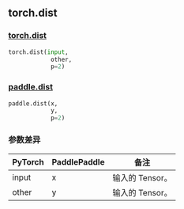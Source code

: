 ## torch.dist
### [torch.dist](https://pytorch.org/docs/stable/generated/torch.dist.html?highlight=dist#torch.dist)

```python
torch.dist(input, 
            other, 
            p=2)
```

### [paddle.dist](https://www.paddlepaddle.org.cn/documentation/docs/zh/api/paddle/dist_cn.html#dist)

```python
paddle.dist(x, 
            y, 
            p=2)
```
### 参数差异
| PyTorch       | PaddlePaddle | 备注                                                   |
| ------------- | ------------ | ------------------------------------------------------ |
| input        | x            | 输入的 Tensor。                   |
| other        | y            | 输入的 Tensor。                   |
